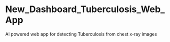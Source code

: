 # New_Dashboard_Tuberculosis_Web_App
AI powered web app for detecting Tuberculosis from chest x-ray images
